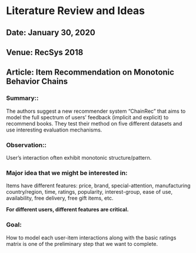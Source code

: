 # Literature Review and Ideas

## Date: January 30, 2020
## Venue: RecSys 2018 
## Article: Item Recommendation on Monotonic Behavior Chains

### Summary::

The authors suggest a new recommender system “ChainRec” that aims to model the full 
spectrum of users’ feedback (implicit and explicit) to recommend books. They test their 
method on five different datasets and use interesting evaluation mechanisms.

### Observation::

User’s interaction often exhibit monotonic structure/pattern.

### Major idea that we might be interested in:

   Items have different features: 
      price, brand, special-attention, manufacturing country/region, time, 
      ratings, popularity, interest-group, ease of use, availability, free delivery, 
       free gift items, etc.

<b>For different users, different features are critical.</b> 

### Goal: 

  How to model each user-item interactions along with the basic ratings matrix is one 
  of the preliminary step that we want to complete.
